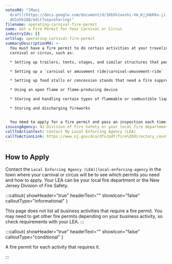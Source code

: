 ```yaml
---
notesMd: "[Muni
  draft](https://docs.google.com/document/d/1Kb5h1xeshi-Vm_KjjHbRXo-ji-3DejgKUG\
  4U1shk2QQ/edit?usp=sharing)"
filename: operating-carnival-fire-permit
name: Get a Fire Permit for Your Carnival or Circus
industryIds: []
urlSlug: operating-carnival-fire-permit
summaryDescriptionMd: >-
  You must have a fire permit to do certain activities at your traveling
  carnival or circus, such as:

  * Setting up trailers, tents, stages, and similar structures that people will occupy

  * Setting up a `carnival or amusement ride|carnival-amusement-ride`

  * Setting up food stalls or concession stands that need a fire suppression system, such as fire extinguishers or sprinklers

  * Using an open flame or flame-producing device

  * Storing and handling certain types of flammable or combustible liquids

  * Storing and discharging fireworks


  You need to apply for a fire permit and pass an inspection each time you do the activity.
issuingAgency: NJ Division of Fire Safety or your local fire department
callToActionText: Contact My Local Enforcing Agency (LEA)
callToActionLink: https://www.nj.gov/dca/dfs/pdf/fire%20directory_county%20summary/fire_code_enforcement_director.pdf
---
```


## How to Apply

Contact the `Local Enforcing Agency (LEA)|local-enforcing-agency` in the town where your carnival or circus will be to see which permits you need and how to apply. Your LEA can be your local fire department or the New Jersey Division of Fire Safety.

:::callout{ showHeader="true" headerText="" showIcon="false" calloutType="informational" }

This page does not list all business activities that require a fire permit. You may need to get other fire permits depending on your business activity, so check requirements with your LEA.
:::

:::callout{ showHeader="true" headerText="" showIcon="false" calloutType="conditional" }

A fire permit for each activity that requires it.

:::
